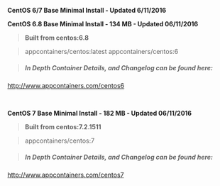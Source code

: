**CentOS 6/7 Base Minimal Install - Updated 6/11/2016**


**CentOS 6.8 Base Minimal Install - 134 MB - Updated 06/11/2016**
>**Built from centos:6.8**

> appcontainers/centos:latest
> appcontainers/centos:6

>##### In Depth Container Details, and Changelog can be found here:
http://www.appcontainers.com/centos6

&nbsp;

**CentOS 7 Base Minimal Install - 182 MB - Updated 06/11/2016**
>**Built from centos:7.2.1511**

> appcontainers/centos:7

>##### In Depth Container Details, and Changelog can be found here:
http://www.appcontainers.com/centos7
